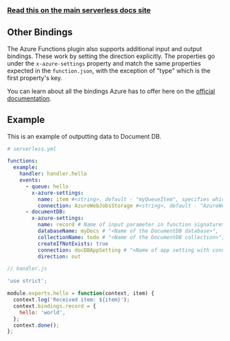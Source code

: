 <!--
title: Serverless Framework - Azure Functions Events - Other Bindings
menuText: Other Bindings
menuOrder: 7
description: Setting up Other Bindings Events with Azure Functions via the Serverless Framework
layout: Doc
-->

<!-- DOCS-SITE-LINK:START automatically generated  -->

### [Read this on the main serverless docs site](https://www.serverless.com/framework/docs/providers/azure/events/other)

<!-- DOCS-SITE-LINK:END -->

## Other Bindings

The Azure Functions plugin also supports additional input and output bindings.
These work by setting the direction explicitly. The properties go under the
`x-azure-settings` property and match the same properties expected in the
`function.json`, with the exception of "type" which is the first property's key.

You can learn about all the bindings Azure has to offer here on the
[official documentation](https://docs.microsoft.com/en-us/azure/azure-functions/functions-triggers-bindings).

## Example

This is an example of outputting data to Document DB.

```yml
# serverless.yml

functions:
  example:
    handler: handler.hello
    events:
      - queue: hello
        x-azure-settings:
          name: item #<string>, default - "myQueueItem", specifies which name is available on `context.bindings`
          connection: AzureWebJobsStorage #<string>, default - "AzureWebJobsStorage", environment variable which contains Storage Account Connection String
      - documentDB:
        x-azure-settings:
          name: record # Name of input parameter in function signature>",
          databaseName: myDocs # "<Name of the DocumentDB database>",
          collectionName: todo # "<Name of the DocumentDB collection>",
          createIfNotExists: true
          connection: docDBAppSetting # "<Name of app setting with connection string - see below>",
          direction: out
```

```javascript
// handler.js

'use strict';

module.exports.hello = function(context, item) {
  context.log('Received item: ${item}');
  context.bindings.record = {
    hello: 'world',
  };
  context.done();
};
```
